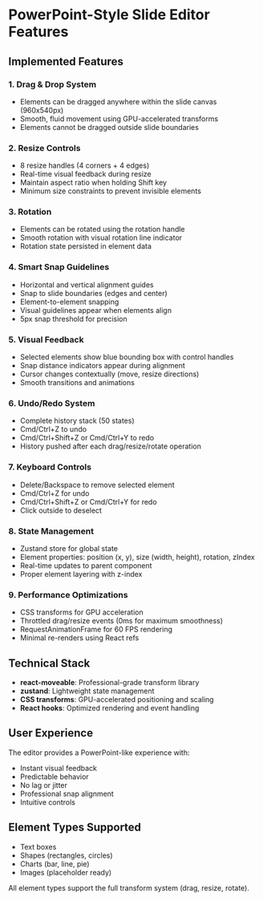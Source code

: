 # PowerPoint-Style Slide Editor Features

## Implemented Features

### 1. Drag & Drop System
- Elements can be dragged anywhere within the slide canvas (960x540px)
- Smooth, fluid movement using GPU-accelerated transforms
- Elements cannot be dragged outside slide boundaries

### 2. Resize Controls
- 8 resize handles (4 corners + 4 edges)
- Real-time visual feedback during resize
- Maintain aspect ratio when holding Shift key
- Minimum size constraints to prevent invisible elements

### 3. Rotation
- Elements can be rotated using the rotation handle
- Smooth rotation with visual rotation line indicator
- Rotation state persisted in element data

### 4. Smart Snap Guidelines
- Horizontal and vertical alignment guides
- Snap to slide boundaries (edges and center)
- Element-to-element snapping
- Visual guidelines appear when elements align
- 5px snap threshold for precision

### 5. Visual Feedback
- Selected elements show blue bounding box with control handles
- Snap distance indicators appear during alignment
- Cursor changes contextually (move, resize directions)
- Smooth transitions and animations

### 6. Undo/Redo System
- Complete history stack (50 states)
- Cmd/Ctrl+Z to undo
- Cmd/Ctrl+Shift+Z or Cmd/Ctrl+Y to redo
- History pushed after each drag/resize/rotate operation

### 7. Keyboard Controls
- Delete/Backspace to remove selected element
- Cmd/Ctrl+Z for undo
- Cmd/Ctrl+Shift+Z or Cmd/Ctrl+Y for redo
- Click outside to deselect

### 8. State Management
- Zustand store for global state
- Element properties: position (x, y), size (width, height), rotation, zIndex
- Real-time updates to parent component
- Proper element layering with z-index

### 9. Performance Optimizations
- CSS transforms for GPU acceleration
- Throttled drag/resize events (0ms for maximum smoothness)
- RequestAnimationFrame for 60 FPS rendering
- Minimal re-renders using React refs

## Technical Stack

- **react-moveable**: Professional-grade transform library
- **zustand**: Lightweight state management
- **CSS transforms**: GPU-accelerated positioning and scaling
- **React hooks**: Optimized rendering and event handling

## User Experience

The editor provides a PowerPoint-like experience with:
- Instant visual feedback
- Predictable behavior
- No lag or jitter
- Professional snap alignment
- Intuitive controls

## Element Types Supported

- Text boxes
- Shapes (rectangles, circles)
- Charts (bar, line, pie)
- Images (placeholder ready)

All element types support the full transform system (drag, resize, rotate).
